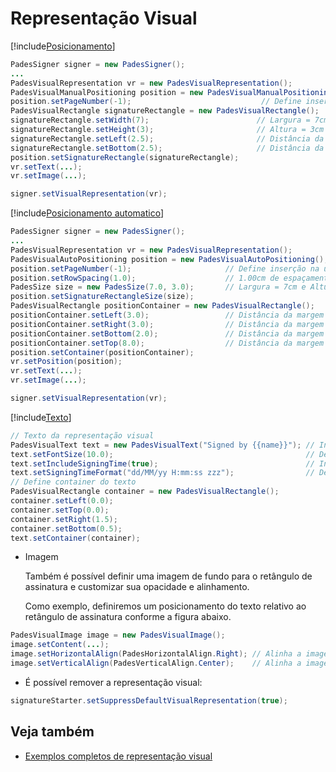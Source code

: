 # Representação Visual

[!include[Posicionamento](../../../includes/visual-rep/positioning.md)]

```java
PadesSigner signer = new PadesSigner();
...
PadesVisualRepresentation vr = new PadesVisualRepresentation();
PadesVisualManualPositioning position = new PadesVisualManualPositioning();
position.setPageNumber(-1);                             // Define inserção na última página do documento
PadesVisualRectangle signatureRectangle = new PadesVisualRectangle();
signatureRectangle.setWidth(7);                        // Largura = 7cm
signatureRectangle.setHeight(3);                       // Altura = 3cm
signatureRectangle.setLeft(2.5);                       // Distância da margem esquerda = 2.50cm
signatureRectangle.setBottom(2.5);                     // Distância da margem inferior = 2.50cm
position.setSignatureRectangle(signatureRectangle);
vr.setText(...);
vr.setImage(...);

signer.setVisualRepresentation(vr);
```

[!include[Posicionamento automatico](../../../includes/visual-rep/auto-positioning.md)]


```java
PadesSigner signer = new PadesSigner();
...
PadesVisualRepresentation vr = new PadesVisualRepresentation();
PadesVisualAutoPositioning position = new PadesVisualAutoPositioning();
position.setPageNumber(-1);                     // Define inserção na última página do documento
position.setRowSpacing(1.0);                    // 1.00cm de espaçamento entre linhas
PadesSize size = new PadesSize(7.0, 3.0);       // Largura = 7cm e Altura = 3cm
position.setSignatureRectangleSize(size);
PadesVisualRectangle positionContainer = new PadesVisualRectangle();
positionContainer.setLeft(3.0);                 // Distância da margem esquerda = 3.00cm
positionContainer.setRight(3.0);                // Distância da margem direita = 3.00cm
positionContainer.setBottom(2.0);               // Distância da margem inferior = 2.00cm
positionContainer.setTop(8.0);                  // Distância da margem superior = 8.00cm
position.setContainer(positionContainer);
vr.setPosition(position);
vr.setText(...);
vr.setImage(...);

signer.setVisualRepresentation(vr);
```

[!include[Texto](../../../includes/visual-rep/text.md)]

```java
// Texto da representação visual
PadesVisualText text = new PadesVisualText("Signed by {{name}}"); // Inclui o nome do signatário
text.setFontSize(10.0);                                           // Define tamanho da fonte do texto
text.setIncludeSigningTime(true);                                 // Inclui a data da assinatura
text.setSigningTimeFormat("dd/MM/yy H:mm:ss zzz");                // Define a formatação da data
// Define container do texto
PadesVisualRectangle container = new PadesVisualRectangle();
container.setLeft(0.0);
container.setTop(0.0);
container.setRight(1.5);
container.setBottom(0.5);
text.setContainer(container);
```

* Imagem

  Também é possível definir uma imagem de fundo para o retângulo de assinatura e customizar sua opacidade e alinhamento.

  Como exemplo, definiremos um posicionamento do texto relativo ao retângulo de assinatura conforme a figura abaixo.

```java
PadesVisualImage image = new PadesVisualImage();
image.setContent(...);
image.setHorizontalAlign(PadesHorizontalAlign.Right); // Alinha a imagem horizontamente na direita
image.setVerticalAlign(PadesVerticalAlign.Center);    // Alinha a imagem verticalmente no centro
```
* É possível remover a representação visual:

```java
signatureStarter.setSuppressDefaultVisualRepresentation(true);
```

## Veja também

* [Exemplos completos de representação visual](samples.md)
